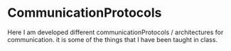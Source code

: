 # CommunicationProtocols
Here I am developed different communicationProtocols / architectures for communication. it is some of the things that I have been taught in class.
